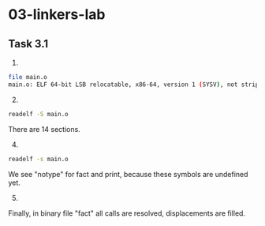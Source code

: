 # 03-linkers-lab

## Task 3.1

1.
```bash 
file main.o
main.o: ELF 64-bit LSB relocatable, x86-64, version 1 (SYSV), not stripped

```

2.
```bash
readelf -S main.o
```
There are 14 sections.

4.
```bash
readelf -s main.o
```
We see "notype" for fact and print, because these symbols are undefined yet.

5. 
Finally, in binary file "fact" all calls are resolved, displacements are filled.
